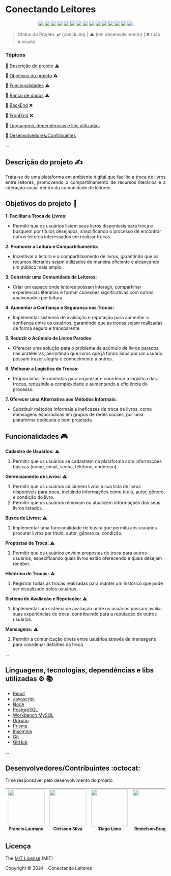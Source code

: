 <h1>Conectando Leitores</h1> 

<p align="center">
  <img src="https://img.shields.io/static/v1?label=react&message=18.2.0&color=61dafb&style=for-the-badge&logo=REACT"/>
  <img src="https://img.shields.io/static/v1?label=HTML&message=5&color=e34f26&style=for-the-badge&logo=html5"/>
  <img src="https://img.shields.io/static/v1?label=CSS&message=3&color=1572b6&style=for-the-badge&logo=css3"/>
  <img src="http://img.shields.io/static/v1?label=javascript&message=ES6&color=f7df1e&style=for-the-badge&logo=javascript"/>
  <img src="http://img.shields.io/static/v1?label=Node&message=20.10.0&color=5fa04e&style=for-the-badge&logo=nodedotjs"/>
  <img src="http://img.shields.io/static/v1?label=Draw.io&message=24.6.4&color=f08705&style=for-the-badge&logo=diagramsdotnet"/>
  <img src="http://img.shields.io/static/v1?label=Workbench MySQL&message=8.0.38&color=4479a1&style=for-the-badge&logo=mysql&logoColor=f5f5f5"/>
  <img src="http://img.shields.io/static/v1?label=PostgreSQL&message=16&color=4169e1&style=for-the-badge&logo=postgresql&logoColor=f5f5f5"/>
  <img src="http://img.shields.io/static/v1?label=Prisma&message=5.16.2&color=2d3748&style=for-the-badge&logo=prisma"/>
  <img src="http://img.shields.io/static/v1?label=Insomnia&message=9.3.2&color=4000bf&style=for-the-badge&logo=insomnia"/>
  <img src="http://img.shields.io/static/v1?label=Git&message=2.45.2&color=f05032&style=for-the-badge&logo=git"/>
  <img src="http://img.shields.io/static/v1?label=GitHub&message=2024&color=181717&style=for-the-badge&logo=github"/>
  <img src="http://img.shields.io/static/v1?label=STATUS&message=EM%20DESENVOLVIMENTO&color=RED&style=for-the-badge"/>
  <img src="http://img.shields.io/static/v1?label=STATUS&message=CONCLUIDO&color=GREEN&style=for-the-badge"/>
  <img src="http://img.shields.io/static/v1?label=License&message=MIT&color=green&style=for-the-badge"/>
</p>

> Status do Projeto: :heavy_check_mark: (concluido) | :warning: (em desenvolvimento) | :x: (não iniciada)

### Tópicos 

:small_blue_diamond: [Descrição do projeto](#descrição-do-projeto-writing_hand) :warning:

:small_blue_diamond: [Objetivos do projeto](#objetivos-do-projeto-dart) :warning:

:small_blue_diamond: [Funcionalidades](#funcionalidades-video_game) :warning:

:small_blue_diamond: [Banco de dados](/../../../../Tech-Readers/database) :warning:

:small_blue_diamond: [BackEnd](/../../../../Tech-Readers/backend) :x:

:small_blue_diamond: [FrontEnd](/../../../../Tech-Readers/frontend) :x:

:small_blue_diamond: [Linguagens, dependencias e libs utilizadas](#linguagens-dependencias-e-libs-utilizadas-books-gear)

:small_blue_diamond: [Desenvolvedores/Contribuintes](#desenvolvedorescontribuintes-octocat)

... 

## Descrição do projeto :writing_hand:

<p align="justify">
  Trata-se de uma plataforma em ambiente digital que facilite a troca de livros entre leitores, promovendo o compartilhamento de recursos literários e a interação social dentro da comunidade de leitores.
</p>

## Objetivos do projeto :dart:

<p align="justify">

**1. Facilitar a Troca de Livros:**

- Permitir que os usuários listem seus livros disponíveis para troca e busquem por títulos desejados, simplificando o processo de encontrar outros leitores interessados em realizar trocas.

**2. Promover a Leitura e Compartilhamento:**

- Incentivar a leitura e o compartilhamento de livros, garantindo que os recursos literários sejam utilizados de maneira eficiente e alcançando um público mais amplo.

**3. Construir uma Comunidade de Leitores:**

- Criar um espaço onde leitores possam interagir, compartilhar experiências literárias e formar conexões significativas com outros apaixonados por leitura.

**4. Aumentar a Confiança e Segurança nas Trocas:**

- Implementar sistemas de avaliação e reputação para aumentar a confiança entre os usuários, garantindo que as trocas sejam realizadas de forma segura e transparente.

**5. Reduzir o Acúmulo de Livros Parados:**

- Oferecer uma solução para o problema de acúmulo de livros parados nas prateleiras, permitindo que livros que já foram lidos por um usuário possam trazer alegria e conhecimento a outros.

**6. Melhorar a Logística de Trocas:**

- Proporcionar ferramentas para organizar e coordenar a logística das trocas, reduzindo a complexidade e aumentando a eficiência do processo.

**7. Oferecer uma Alternativa aos Métodos Informais:**

- Substituir métodos informais e ineficazes de troca de livros, como mensagens esporádicas em grupos de redes sociais, por uma plataforma dedicada e bem projetada.
</p>

## Funcionalidades :video_game:

**Cadastro de Usuários:** :warning:
  1. Permitir que os usuários se cadastrem na plataforma com informações básicas (nome, email, senha, telefone, endereço).

**Gerenciamento de Livros:** :warning:
  1. Permitir que os usuários adicionem livros à sua lista de livros disponíveis para troca, incluindo informações como título, autor, gênero, e condição do livro.
  2. Permitir que os usuários removam ou atualizem informações dos seus livros listados.

**Busca de Livros:** :warning:
  1. Implementar uma funcionalidade de busca que permita aos usuários procurar livros por título, autor, gênero ou condição.

**Propostas de Troca:** :warning:
  1. Permitir que os usuários enviem propostas de troca para outros usuários, especificando quais livros estão oferecendo e quais desejam receber.

**Histórico de Trocas:** :warning:
  1. Registrar todas as trocas realizadas para manter um histórico que pode ser visualizado pelos usuários.

**Sistema de Avaliação e Reputação:** :warning:
  1. Implementar um sistema de avaliação onde os usuários possam avaliar suas experiências de troca, contribuindo para a reputação de outros usuários.

**Mensagens:** :warning:
  1. Permitir a comunicação direta entre usuários através de mensagens para coordenar detalhes da troca

... 

## Linguagens, tecnologias, dependências e libs utilizadas :gear: :books:

- [React](https://pt-br.reactjs.org/docs/create-a-new-react-app.html)
- [Javascript](https://developer.mozilla.org/pt-BR/docs/Web/JavaScript)
- [Node](https://nodejs.org/en/download/)
- [PostgreSQL](https://www.postgresql.org/download/)
- [Workbench MySQL](https://dev.mysql.com/downloads/workbench/)
- [Draw.io](https://www.drawio.com/)
- [Prisma](https://www.prisma.io/docs)
- [Insomnia](https://insomnia.rest/download)
- [Git](https://git-scm.com/downloads)
- [GitHub](https://github.com/)

...

## Desenvolvedores/Contribuintes :octocat:

Time responsável pelo desenvolvimento do projeto

| [<img src="https://avatars.githubusercontent.com/u/130801505?v=4" width=115><br><sub>Francis Lauriano</sub>](https://github.com/FrancisLauriano) | [<img src="https://avatars.githubusercontent.com/u/126975704?v=4" width=115><br><sub>Cleisson Silva</sub>](https://github.com/Cleissos) | [<img src="https://avatars2.githubusercontent.com/u/" width=115><br><sub>Tiago Lima</sub>](https://github.com/) |  [<img src="https://avatars2.githubusercontent.com/u/" width=115><br><sub>Ronielson Braga</sub>](https://github.com) | [<img src="https://avatars2.githubusercontent.com/u/" width=115><br><sub>Francini Ávila</sub>](https://github.com) |
| :---: | :---: | :---: | :---: | :---:


## Licença 

The [MIT License]() (MIT)

Copyright :copyright: 2024 - Conectando Leitores
